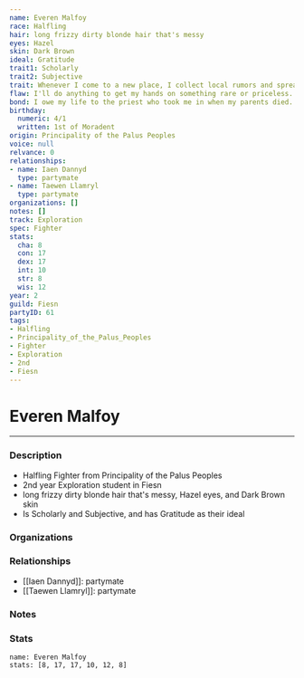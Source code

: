 ```yaml
---
name: Everen Malfoy
race: Halfling
hair: long frizzy dirty blonde hair that's messy
eyes: Hazel
skin: Dark Brown
ideal: Gratitude
trait1: Scholarly
trait2: Subjective
trait: Whenever I come to a new place, I collect local rumors and spread gossip.
flaw: I'll do anything to get my hands on something rare or priceless.
bond: I owe my life to the priest who took me in when my parents died.
birthday:
  numeric: 4/1
  written: 1st of Moradent
origin: Principality of the Palus Peoples
voice: null
relvance: 0
relationships:
- name: Iaen Dannyd
  type: partymate
- name: Taewen Llamryl
  type: partymate
organizations: []
notes: []
track: Exploration
spec: Fighter
stats:
  cha: 8
  con: 17
  dex: 17
  int: 10
  str: 8
  wis: 12
year: 2
guild: Fiesn
partyID: 61
tags:
- Halfling
- Principality_of_the_Palus_Peoples
- Fighter
- Exploration
- 2nd
- Fiesn
---
```

# Everen Malfoy
---
### Description
- Halfling Fighter from Principality of the Palus Peoples
- 2nd year Exploration student in Fiesn
- long frizzy dirty blonde hair that's messy, Hazel eyes, and Dark Brown skin
- Is Scholarly and Subjective, and has Gratitude as their ideal

### Organizations

### Relationships
- [[Iaen Dannyd]]: partymate
- [[Taewen Llamryl]]: partymate

### Notes

### Stats
```statblock
name: Everen Malfoy
stats: [8, 17, 17, 10, 12, 8]
```